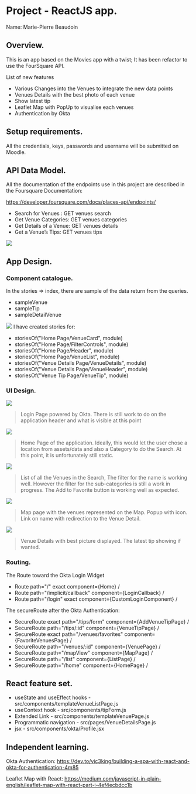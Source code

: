 # Project - ReactJS app.

Name: Marie-Pierre Beaudoin

## Overview.
This is an app based on the Movies app with a twist; It has been refactor to use the FourSquare API.

List of new features
 
 + Various Changes into the Venues to integrate the new data points
 + Venues Details with the best photo of each venue
 + Show latest tip
 + Leaflet Map with PopUp to visualise each venues
 + Authentication by Okta

## Setup requirements.

All the credentials, keys, passwords and username will be submitted on Moodle.

## API Data Model.

All the documentation of the endpoints use in this project are described in the Foursquare Documentation:

https://developer.foursquare.com/docs/places-api/endpoints/

+ Search for Venues :     GET	venues	search
+ Get Venue Categories:   GET	venues	categories
+ Get Details of a Venue: GET	venues	details
+ Get a Venue’s Tips:     GET	venues	tips

![][model]


## App Design.

### Component catalogue.

In the stories => index, there are sample of the data return from the queries. 
+ sampleVenue
+ sampleTip
+ sampleDetailVenue

![][Storybook]
I have created stories for:
+ storiesOf("Home Page/VenueCard", module)
+ storiesOf("Home Page/FilterControls", module)
+ storiesOf("Home Page/Header", module)
+ storiesOf("Home Page/VenueList", module)
+ storiesOf("Venue Details Page/VenueDetails", module)
+ storiesOf("Venue Details Page/VenueHeader", module)
+ storiesOf("Venue Tip Page/VenueTip", module)


### UI Design.

![][Login]
>Login Page powered by Okta. There is still work to do on the application header and what is visible at this point

![][homePage]
>Home Page of the application. Ideally, this would let the user chose a location from assets/data and also a Category to do the Search. At this point, it is unfortunately still static.

![][ListPage]
>List of all the Venues in the Search, The filter for the name is working well. However the filter for the sub-categories is still a work in progress. The Add to Favorite button is working well as expected.

![][MapPage]
>Map page with the venues represented on the Map. Popup with icon. Link on name with redirection to the Venue Detail.

![][VenueDetails]
>Venue Details with best picture displayed. The latest tip showing if wanted.


### Routing.

The Route toward the Okta Login Widget

 + Route path="/" exact component={Home} /
 + Route path="/implicit/callback" component={LoginCallback} /
 + Route path="/login" exact component={CustomLoginComponent} /

The secureRoute after the Okta Authentication:

 + SecureRoute exact path="/tips/form" component={AddVenueTipPage} /
 + SecureRoute path="/tips/:id" component={VenueTipPage} /
 + SecureRoute exact path="/venues/favorites" component={FavoriteVenuesPage} /
 + SecureRoute path="/venues/:id" component={VenuePage} /
 + SecureRoute path="/mapView" component={MapPage} /
 + SecureRoute path="/list" component={ListPage} /
 + SecureRoute path="/home" component={HomePage} /


## React feature set.

+ useState and useEffect hooks - src/components/templateVenueListPage.js
+ useContext hook - src/components/tipForm.js
+ Extended Link - src/components/templateVenuePage.js
+ Programmatic navigation - src/pages/VenueDetailsPage.js
+ jsx - src/components/okta/Profile.jsx


## Independent learning.

Okta Authentication:
https://dev.to/vic3king/building-a-spa-with-react-and-okta-for-authentication-4m85


Leaflet Map with React:
https://medium.com/javascript-in-plain-english/leaflet-map-with-react-part-i-4ef4ecbdcc1b


[model]: ./model.PNG
[Storybook]: ./Storybook.PNG
[Login]: ./Login.PNG
[homePage]: ./HomePage.PNG
[ListPage]: ./ListPage.PNG
[MapPage]: ./MapPage.PNG
[VenueDetails]: ./VenueDetails.PNG